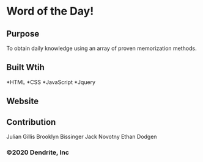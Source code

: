 # Word of the Day!

## Purpose
To obtain daily knowledge using an array of proven memorization methods.

## Built Wtih
*HTML
*CSS
*JavaScript
*Jquery

## Website 
###

## Contribution
Julian Gillis
Brooklyn Bissinger
Jack Novotny 
Ethan Dodgen

### ©️2020 Dendrite, Inc 

